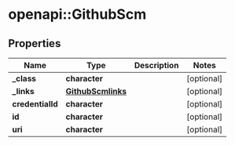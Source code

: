 # openapi::GithubScm


## Properties
Name | Type | Description | Notes
------------ | ------------- | ------------- | -------------
**_class** | **character** |  | [optional] 
**_links** | [**GithubScmlinks**](GithubScmlinks.md) |  | [optional] 
**credentialId** | **character** |  | [optional] 
**id** | **character** |  | [optional] 
**uri** | **character** |  | [optional] 


